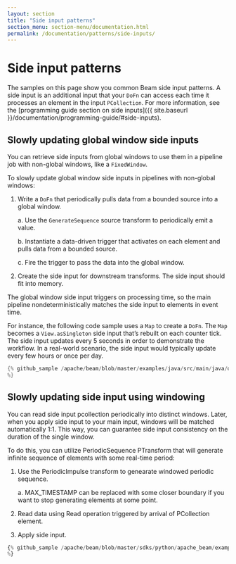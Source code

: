 ```yaml
---
layout: section
title: "Side input patterns"
section_menu: section-menu/documentation.html
permalink: /documentation/patterns/side-inputs/
---
```

<!--
Licensed under the Apache License, Version 2.0 (the "License");
you may not use this file except in compliance with the License.
You may obtain a copy of the License at

http://www.apache.org/licenses/LICENSE-2.0

Unless required by applicable law or agreed to in writing, software
distributed under the License is distributed on an "AS IS" BASIS,
WITHOUT WARRANTIES OR CONDITIONS OF ANY KIND, either express or implied.
See the License for the specific language governing permissions and
limitations under the License.
-->

# Side input patterns

The samples on this page show you common Beam side input patterns. A side input is an additional input that your `DoFn` can access each time it processes an element in the input `PCollection`. For more information, see the [programming guide section on side inputs]({{ site.baseurl }}/documentation/programming-guide/#side-inputs).

## Slowly updating global window side inputs

You can retrieve side inputs from global windows to use them in a pipeline job with non-global windows, like a `FixedWindow`.

To slowly update global window side inputs in pipelines with non-global windows:

1. Write a `DoFn` that periodically pulls data from a bounded source into a global window.

    a. Use the `GenerateSequence` source transform to periodically emit a value.

    b. Instantiate a data-driven trigger that activates on each element and pulls data from a bounded source.

    c. Fire the trigger to pass the data into the global window.

1. Create the side input for downstream transforms. The side input should fit into memory.

The global window side input triggers on processing time, so the main pipeline nondeterministically matches the side input to elements in event time.

For instance, the following code sample uses a `Map` to create a `DoFn`. The `Map` becomes a `View.asSingleton` side input that’s rebuilt on each counter tick. The side input updates every 5 seconds in order to demonstrate the workflow. In a real-world scenario, the side input would typically update every few hours or once per day.

```java
{% github_sample /apache/beam/blob/master/examples/java/src/main/java/org/apache/beam/examples/snippets/Snippets.java tag:SideInputPatternSlowUpdateGlobalWindowSnip1
%}
```


## Slowly updating side input using windowing

You can read side input pcollection periodically into distinct windows.
Later, when you apply side input to your main input, windows will be matched automatically 1:1.
This way, you can guarantee side input consistency on the duration of the single window.

To do this, you can utilize PeriodicSequence PTransform that will generate infinite sequence
of elements with some real-time period:

1. Use the PeriodicImpulse transform to genearate windowed periodic sequence.

    a. MAX_TIMESTAMP can be replaced with some closer boundary if you want to stop generating elements at some point.

1. Read data using Read operation triggered by arrival of PCollection element.

1. Apply side input.

```python
{% github_sample /apache/beam/blob/master/sdks/python/apache_beam/examples/snippets/snippets.py tag:SideInputSlowUpdateSnip1
%}
```



